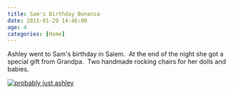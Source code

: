 ```yaml
---
title: Sam's Birthday Bonanza
date: 2011-01-29 14:46:00
age: 4
categories: [Home]
---
```

Ashley went to Sam's birthday in Salem.  At the end of the night she got a special gift from Grandpa.  Two handmade rocking chairs for her dolls and babies.

[<img src="https://lh3.googleusercontent.com/pttw_y02sSgKg9DloUCCOB1fcd-JmByGWuBCp3aBFGnks-Ucv-UnoTV-GhC6pqnJ_xMcNYvQXXt2Im-pmXY=w293-h220" alt="probably just ashley" class="wyseguys-album"/>](https://get.google.com/albumarchive/108001626876662627571/album/AF1QipMO_AtxtPvYmRB41aq2dtcel-EmM05YMs1_O6v_?authKey=CIz5tNa43NziuQE)